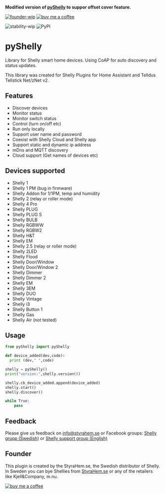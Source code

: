 **Modified version of [pyShelly](https://github.com/StyraHem/pyShelly) to suppor offset cover feature.**

[![founder-wip](https://img.shields.io/badge/founder-Håkan_Åkerberg@StyraHem.se-green.svg?style=for-the-badge)](https://www.styrahem.se)
[![buy me a coffee](https://img.shields.io/badge/If%20you%20like%20it-Buy%20me%20a%20coffee-orange.svg?style=for-the-badge)](https://www.buymeacoffee.com/styrahem)

![stability-wip](https://img.shields.io/badge/stability-stable-green.svg?style=for-the-badge)
![PyPI](https://img.shields.io/pypi/v/pyShelly.svg?color=green&style=for-the-badge)

# pyShelly

Library for Shelly smart home devices. Using CoAP for auto discovery and status updates.

This library was created for Shelly Plugins for Home Assistant and Telldus Tellstick Net/zNet v2.

## Features

- Discover devices
- Monitor status
- Monitor switch status
- Control (turn on/off etc)
- Run only locally
- Support user name and password
- Coexist with Shelly Cloud and Shelly app
- Support static and dynamic ip address
- mDns and MQTT discovery
- Cloud support (Get names of devices etc)

## Devices supported

- Shelly 1
- Shelly 1 PM (bug in firmware)
- Shelly Addon for 1/1PM, temp and humidity
- Shelly 2 (relay or roller mode)
- Shelly 4 Pro
- Shelly PLUG
- Shelly PLUG S
- Shelly BULB
- Shelly RGBWW
- Shelly RGBW2
- Shelly H&T
- Shelly EM
- Shelly 2.5 (relay or roller mode)
- Shelly 2LED
- Shelly Flood
- Shelly Door/Window
- Shelly Door/Window 2
- Shelly Dimmer
- Shelly Dimmer 2
- Shelly EM
- Shelly 3EM
- Shelly DUO
- Shelly Vintage
- Shelly i3
- Shelly Button 1
- Shelly Gas
- Shelly Air (not tested)

## Usage

```python
from pyShelly import pyShelly

def device_added(dev,code):
  print (dev," ",code)

shelly = pyShelly()
print("version:",shelly.version())

shelly.cb_device_added.append(device_added)
shelly.start()
shelly.discover()

while True:
    pass 
```

## Feedback

Please give us feedback on info@styrahem.se or Facebook groups: [Shelly grupp (Swedish)](https://www.facebook.com/groups/ShellySweden) or [Shelly support group (English)](https://www.facebook.com/groups/ShellyIoTCommunitySupport/)

## Founder

This plugin is created by the StyraHem.se, the Swedish distributor of Shelly. In Sweden you can bye Shellies from [StyraHem.se](https://www.styrahem.se/c/126/shelly) or any of the retailers like Kjell&Company, m.nu.

[![buy me a coffee](https://www.buymeacoffee.com/assets/img/custom_images/orange_img.png)](https://www.buymeacoffee.com/styrahem)
